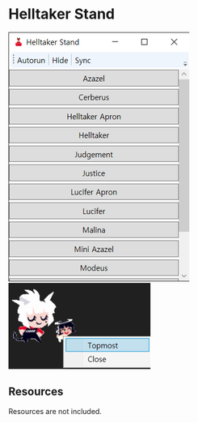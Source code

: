 # Helltaker Stand

![main.png](./Resources/main.png)
![demo.png](./Resources/demo.png)

## Resources

Resources are not included.
